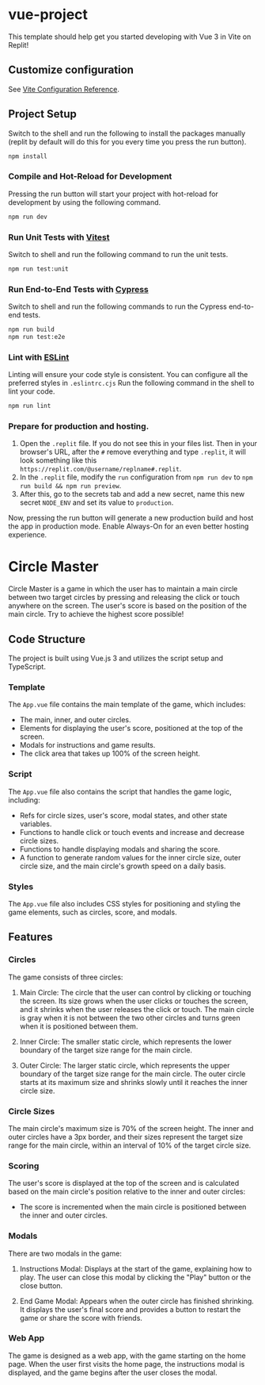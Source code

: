 # vue-project

This template should help get you started developing with Vue 3 in Vite on Replit!

## Customize configuration

See [Vite Configuration Reference](https://vitejs.dev/config/).

## Project Setup

Switch to the shell and run the following to install the packages manually (replit by default will do this for you every time you press the run button).

```sh
npm install
```

### Compile and Hot-Reload for Development

Pressing the run button will start your project with hot-reload for development by using the following command.

```sh
npm run dev
```

### Run Unit Tests with [Vitest](https://vitest.dev/)

Switch to shell and run the following command to run the unit tests.

```sh
npm run test:unit
```

### Run End-to-End Tests with [Cypress](https://www.cypress.io/)

Switch to shell and run the following commands to run the Cypress end-to-end tests.

```sh
npm run build
npm run test:e2e
```

### Lint with [ESLint](https://eslint.org/)

Linting will ensure your code style is consistent.
You can configure all the preferred styles in `.eslintrc.cjs`
Run the following command in the shell to lint your code.

```sh
npm run lint
```

### Prepare for production and hosting.

1. Open the `.replit` file. If you do not see this in your files list. Then in your browser's URL, after the `#` remove everything and type `.replit`, it will look something like this `https://replit.com/@username/replname#.replit`.
2. In the `.replit` file, modify the `run` configuration from `npm run dev` to `npm run build && npm run preview`.
3. After this, go to the secrets tab and add a new secret, name this new secret `NODE_ENV` and set its value to `production`.

Now, pressing the run button will generate a new production build and host the app in production mode.
Enable Always-On for an even better hosting experience.

# Circle Master

Circle Master is a game in which the user has to maintain a main circle between two target circles by pressing and releasing the click or touch anywhere on the screen. The user's score is based on the position of the main circle. Try to achieve the highest score possible!

## Code Structure

The project is built using Vue.js 3 and utilizes the script setup and TypeScript.

### Template

The `App.vue` file contains the main template of the game, which includes:

- The main, inner, and outer circles.
- Elements for displaying the user's score, positioned at the top of the screen.
- Modals for instructions and game results.
- The click area that takes up 100% of the screen height.

### Script

The `App.vue` file also contains the script that handles the game logic, including:

- Refs for circle sizes, user's score, modal states, and other state variables.
- Functions to handle click or touch events and increase and decrease circle sizes.
- Functions to handle displaying modals and sharing the score.
- A function to generate random values for the inner circle size, outer circle size, and the main circle's growth speed on a daily basis.

### Styles

The `App.vue` file also includes CSS styles for positioning and styling the game elements, such as circles, score, and modals.

## Features

### Circles

The game consists of three circles:

1. Main Circle: The circle that the user can control by clicking or touching the screen. Its size grows when the user clicks or touches the screen, and it shrinks when the user releases the click or touch. The main circle is gray when it is not between the two other circles and turns green when it is positioned between them.

2. Inner Circle: The smaller static circle, which represents the lower boundary of the target size range for the main circle.

3. Outer Circle: The larger static circle, which represents the upper boundary of the target size range for the main circle. The outer circle starts at its maximum size and shrinks slowly until it reaches the inner circle size.

### Circle Sizes

The main circle's maximum size is 70% of the screen height. The inner and outer circles have a 3px border, and their sizes represent the target size range for the main circle, within an interval of 10% of the target circle size.

### Scoring

The user's score is displayed at the top of the screen and is calculated based on the main circle's position relative to the inner and outer circles:

- The score is incremented when the main circle is positioned between the inner and outer circles.

### Modals

There are two modals in the game:

1. Instructions Modal: Displays at the start of the game, explaining how to play. The user can close this modal by clicking the "Play" button or the close button.

2. End Game Modal: Appears when the outer circle has finished shrinking. It displays the user's final score and provides a button to restart the game or share the score with friends.

### Web App

The game is designed as a web app, with the game starting on the home page. When the user first visits the home page, the instructions modal is displayed, and the game begins after the user closes the modal.

